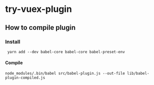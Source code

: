# try-vuex-plugin



## How to compile plugin

### Install

`` yarn add --dev babel-core babel-core babel-preset-env``



#### Compile

``node_modules/.bin/babel src/babel-plugin.js --out-file lib/babel-plugin-compiled.js``


